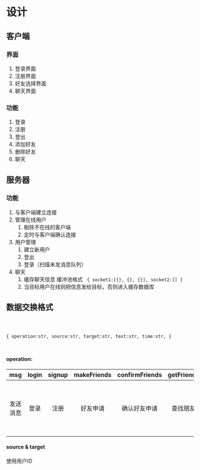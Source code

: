 # 设计

## 客户端
### 界面
1. 登录界面
2. 注册界面
3. 好友选择界面
4. 聊天界面

### 功能
1. 登录
2. 注册
3. 登出
4. 添加好友
5. 删除好友
6. 聊天


## 服务器
### 功能
1. 与客户端建立连接
2. 管理在线用户
   1. 剔除不在线的客户端
   2. 定时与客户端确认连接
3. 用户管理
   1. 建立新用户
   2. 登出
   3. 登录（扫描未发消息队列）
4. 聊天
   1. 缓存聊天信息
      缓冲池格式
      <code>
      {
          socket1:[{}, {}, {}],
          socket2:[]
      }
      </code>
   1. 当目标用户在线则把信息发给目标，否则进入缓存数据库


## 数据交换格式

<code>

{
    operation:str,
    source:str,
    target:str,
    text:str,
    time:str,
}

</code>

#### operation: 
|msg|login|signup|makeFriends|confirmFriends|getFriends|ans|refresh|deleteFriend|
|:-:|:-:|:-:|:-:|:-:|:-:|:-:|:-:|:-:|
|发送消息|登录|注册|好友申请|确认好友申请|查找朋友|回复结果操作|跟新好友列表|删除好友|

#### source & target
使用用户ID